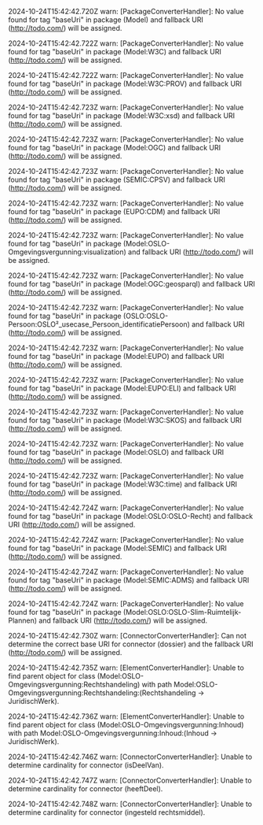2024-10-24T15:42:42.720Z warn: [PackageConverterHandler]: No value found for tag "baseUri" in package (Model) and fallback URI (http://todo.com/) will be assigned.

2024-10-24T15:42:42.722Z warn: [PackageConverterHandler]: No value found for tag "baseUri" in package (Model:W3C) and fallback URI (http://todo.com/) will be assigned.

2024-10-24T15:42:42.722Z warn: [PackageConverterHandler]: No value found for tag "baseUri" in package (Model:W3C:PROV) and fallback URI (http://todo.com/) will be assigned.

2024-10-24T15:42:42.723Z warn: [PackageConverterHandler]: No value found for tag "baseUri" in package (Model:W3C:xsd) and fallback URI (http://todo.com/) will be assigned.

2024-10-24T15:42:42.723Z warn: [PackageConverterHandler]: No value found for tag "baseUri" in package (Model:OGC) and fallback URI (http://todo.com/) will be assigned.

2024-10-24T15:42:42.723Z warn: [PackageConverterHandler]: No value found for tag "baseUri" in package (SEMIC:CPSV) and fallback URI (http://todo.com/) will be assigned.

2024-10-24T15:42:42.723Z warn: [PackageConverterHandler]: No value found for tag "baseUri" in package (EUPO:CDM) and fallback URI (http://todo.com/) will be assigned.

2024-10-24T15:42:42.723Z warn: [PackageConverterHandler]: No value found for tag "baseUri" in package (Model:OSLO-Omgevingsvergunning:visualization) and fallback URI (http://todo.com/) will be assigned.

2024-10-24T15:42:42.723Z warn: [PackageConverterHandler]: No value found for tag "baseUri" in package (Model:OGC:geosparql) and fallback URI (http://todo.com/) will be assigned.

2024-10-24T15:42:42.723Z warn: [PackageConverterHandler]: No value found for tag "baseUri" in package (OSLO:OSLO-Persoon:OSLO²_usecase_Persoon_identificatiePersoon) and fallback URI (http://todo.com/) will be assigned.

2024-10-24T15:42:42.723Z warn: [PackageConverterHandler]: No value found for tag "baseUri" in package (Model:EUPO) and fallback URI (http://todo.com/) will be assigned.

2024-10-24T15:42:42.723Z warn: [PackageConverterHandler]: No value found for tag "baseUri" in package (Model:EUPO:ELI) and fallback URI (http://todo.com/) will be assigned.

2024-10-24T15:42:42.723Z warn: [PackageConverterHandler]: No value found for tag "baseUri" in package (Model:W3C:SKOS) and fallback URI (http://todo.com/) will be assigned.

2024-10-24T15:42:42.723Z warn: [PackageConverterHandler]: No value found for tag "baseUri" in package (Model:OSLO) and fallback URI (http://todo.com/) will be assigned.

2024-10-24T15:42:42.723Z warn: [PackageConverterHandler]: No value found for tag "baseUri" in package (Model:W3C:time) and fallback URI (http://todo.com/) will be assigned.

2024-10-24T15:42:42.724Z warn: [PackageConverterHandler]: No value found for tag "baseUri" in package (Model:OSLO:OSLO-Recht) and fallback URI (http://todo.com/) will be assigned.

2024-10-24T15:42:42.724Z warn: [PackageConverterHandler]: No value found for tag "baseUri" in package (Model:SEMIC) and fallback URI (http://todo.com/) will be assigned.

2024-10-24T15:42:42.724Z warn: [PackageConverterHandler]: No value found for tag "baseUri" in package (Model:SEMIC:ADMS) and fallback URI (http://todo.com/) will be assigned.

2024-10-24T15:42:42.724Z warn: [PackageConverterHandler]: No value found for tag "baseUri" in package (Model:OSLO:OSLO-Slim-Ruimtelijk-Plannen) and fallback URI (http://todo.com/) will be assigned.

2024-10-24T15:42:42.730Z warn: [ConnectorConverterHandler]: Can not determine the correct base URI for connector (dossier) and the fallback URI (http://todo.com/) will be assigned.

2024-10-24T15:42:42.735Z warn: [ElementConverterHandler]: Unable to find parent object for class (Model:OSLO-Omgevingsvergunning:Rechtshandeling) with path Model:OSLO-Omgevingsvergunning:Rechtshandeling:(Rechtshandeling -> JuridischWerk).

2024-10-24T15:42:42.736Z warn: [ElementConverterHandler]: Unable to find parent object for class (Model:OSLO-Omgevingsvergunning:Inhoud) with path Model:OSLO-Omgevingsvergunning:Inhoud:(Inhoud -> JuridischWerk).

2024-10-24T15:42:42.746Z warn: [ConnectorConverterHandler]: Unable to determine cardinality for connector (isDeelVan).

2024-10-24T15:42:42.747Z warn: [ConnectorConverterHandler]: Unable to determine cardinality for connector (heeftDeel).

2024-10-24T15:42:42.748Z warn: [ConnectorConverterHandler]: Unable to determine cardinality for connector (ingesteld rechtsmiddel).

